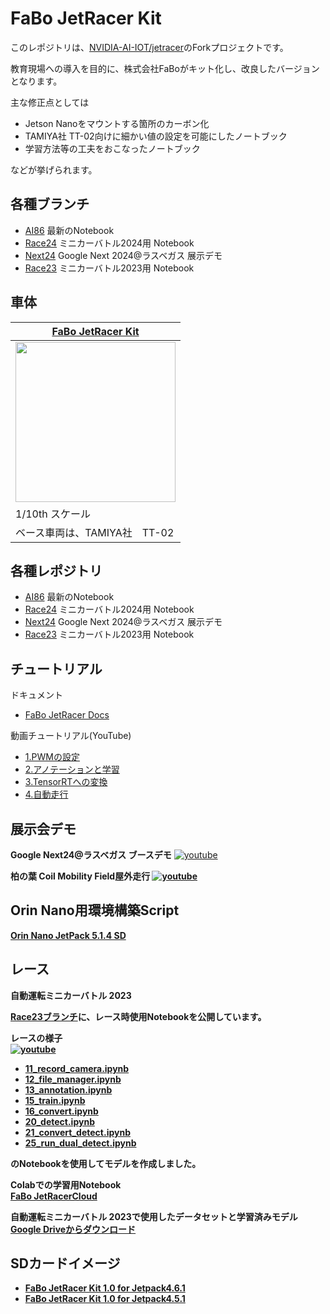 # FaBo JetRacer Kit

このレポジトリは、[NVIDIA-AI-IOT/jetracer](http://github.com/NVIDIA-AI-IOT/jetracer)のForkプロジェクトです。

教育現場への導入を目的に、株式会社FaBoがキット化し、改良したバージョンとなります。　

主な修正点としては

- Jetson Nanoをマウントする箇所のカーボン化
- TAMIYA社 TT-02向けに細かい値の設定を可能にしたノートブック
- 学習方法等の工夫をおこなったノートブック

などが挙げられます。

## 各種ブランチ

- [AI86](https://github.com/FaBoPlatform/jetracer/tree/AI86) 最新のNotebook
- [Race24](https://github.com/FaBoPlatform/jetracer/tree/Race24) ミニカーバトル2024用 Notebook
- [Next24](https://github.com/FaBoPlatform/jetracer/tree/Next24) Google Next 2024@ラスベガス 展示デモ
- [Race23](https://github.com/FaBoPlatform/jetracer/tree/Race23) ミニカーバトル2023用 Notebook
  
## 車体

|  [FaBo JetRacer Kit](https://fabo.store/collections/jetracer) |
|--------------|
| <img src="https://faboplatform.github.io/JetracerDocs/img/jetracer1.jpg" width=256>  | 
| 1/10th スケール |
| ベース車両は、TAMIYA社　TT-02|

## 各種レポジトリ

- [AI86](https://github.com/FaBoPlatform/jetracer/tree/AI86) 最新のNotebook
- [Race24](https://github.com/FaBoPlatform/jetracer/tree/Race24) ミニカーバトル2024用 Notebook
- [Next24](https://github.com/FaBoPlatform/jetracer/tree/Next24) Google Next 2024@ラスベガス 展示デモ
- [Race23](https://github.com/FaBoPlatform/jetracer/tree/Race23) ミニカーバトル2023用 Notebook

## チュートリアル

ドキュメント
- [FaBo JetRacer Docs](https://faboplatform.github.io/JetracerDocs/)

動画チュートリアル(YouTube)
- [1.PWMの設定](https://www.youtube.com/watch?v=n5FJrSu17x0)
- [2.アノテーションと学習](https://www.youtube.com/watch?v=gz_bV-wJAO0&t=7s)
- [3.TensorRTへの変換](https://www.youtube.com/watch?v=zbNoygm1JSQ)
- [4.自動走行](https://www.youtube.com/watch?v=YQ8U5KHhLLA)

## 展示会デモ

<b>Google Next24@ラスベガス ブースデモ</b>
[![youtube](https://img.youtube.com/vi/RqErJ61W3Jw/default.jpg)](https://www.youtube.com/watch?v=RqErJ61W3Jw)


<b>柏の葉 Coil Mobility Field屋外走行<b>
[![youtube](https://img.youtube.com/vi/Rbr38xTfuqY/default.jpg)](https://www.youtube.com/watch?v=Rbr38xTfuqY)

## Orin Nano用環境構築Script

[Orin Nano JetPack 5.1.4 SD](https://github.com/FaBoPlatform/Jetson_script/blob/main/aicar/orin_nano/install.sh)

## レース

<b>自動運転ミニカーバトル 2023</b><br>

[Race23ブランチ](https://github.com/FaBoPlatform/jetracer/tree/Race23)に、レース時使用Notebookを公開しています。<br>

レースの様子<br>
[![youtube](https://img.youtube.com/vi/DJxsbYfvvCg/default.jpg)](https://www.youtube.com/watch?v=DJxsbYfvvCg) <br>

- [11_record_camera.ipynb](https://github.com/FaBoPlatform/jetracer/blob/Race23/notebooks/11_record_camera.ipynb)
- [12_file_manager.ipynb](https://github.com/FaBoPlatform/jetracer/blob/Race23/notebooks/12_file_manager.ipynb)
- [13_annotation.ipynb](https://github.com/FaBoPlatform/jetracer/blob/Race23/notebooks/13_annotation.ipynb)
- [15_train.ipynb](https://github.com/FaBoPlatform/jetracer/blob/Race23/notebooks/15_train.ipynb)
- [16_convert.ipynb](https://github.com/FaBoPlatform/jetracer/blob/Race23/notebooks/16_convert.ipynb)
- [20_detect.ipynb](https://github.com/FaBoPlatform/jetracer/blob/Race23/notebooks/20_detect.ipynb)
- [21_convert_detect.ipynb](https://github.com/FaBoPlatform/jetracer/blob/Race23/notebooks/21_convert_detect.ipynb)
- [25_run_dual_detect.ipynb](https://github.com/FaBoPlatform/jetracer/blob/Race23/notebooks/25_run_dual_detect.ipynb)
  
のNotebookを使用してモデルを作成しました。

Colabでの学習用Notebook<br>
[FaBo JetRacerCloud](https://colab.research.google.com/drive/1GbDrNiosTKSJNOJiCiVgv6V8X-0GDBfW?usp=sharing)

自動運転ミニカーバトル 2023で使用したデータセットと学習済みモデル<br>
[Google Driveからダウンロード](https://drive.google.com/file/d/1_HXaD-Ev0keZ9yzCyCSvznkpXGhL3yhE/view?usp=sharing)

## SDカードイメージ

- [FaBo JetRacer Kit 1.0 for Jetpack4.6.1](https://drive.google.com/file/d/1tZ5bNfE9gJ67E_HGm_hXMXGRFWvKaoTe/view?usp=sharing)
- [FaBo JetRacer Kit 1.0 for Jetpack4.5.1](https://drive.google.com/file/d/1-MvsHPYKcunSOiaXaXR15DQP6QMJJhEm/view?usp=sharing)
